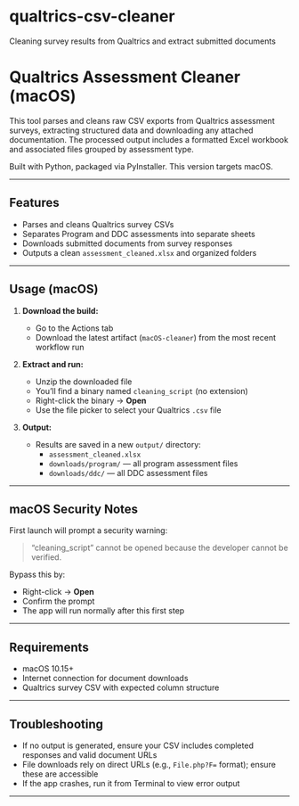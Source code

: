 # qualtrics-csv-cleaner
Cleaning survey results from Qualtrics and extract submitted documents

# Qualtrics Assessment Cleaner (macOS)

This tool parses and cleans raw CSV exports from Qualtrics assessment surveys, extracting structured data and downloading any attached documentation. The processed output includes a formatted Excel workbook and associated files grouped by assessment type.

Built with Python, packaged via PyInstaller. This version targets macOS.

---

## Features

- Parses and cleans Qualtrics survey CSVs
- Separates Program and DDC assessments into separate sheets
- Downloads submitted documents from survey responses
- Outputs a clean `assessment_cleaned.xlsx` and organized folders

---

## Usage (macOS)

1. **Download the build:**
   - Go to the Actions tab
   - Download the latest artifact (`macOS-cleaner`) from the most recent workflow run

2. **Extract and run:**
   - Unzip the downloaded file
   - You’ll find a binary named `cleaning_script` (no extension)
   - Right-click the binary → **Open**
   - Use the file picker to select your Qualtrics `.csv` file

3. **Output:**
   - Results are saved in a new `output/` directory:
     - `assessment_cleaned.xlsx`
     - `downloads/program/` — all program assessment files
     - `downloads/ddc/` — all DDC assessment files

---

## macOS Security Notes

First launch will prompt a security warning:

> “cleaning_script” cannot be opened because the developer cannot be verified.

Bypass this by:

- Right-click → **Open**
- Confirm the prompt
- The app will run normally after this first step

---

## Requirements

- macOS 10.15+
- Internet connection for document downloads
- Qualtrics survey CSV with expected column structure

---

## Troubleshooting

- If no output is generated, ensure your CSV includes completed responses and valid document URLs
- File downloads rely on direct URLs (e.g., `File.php?F=` format); ensure these are accessible
- If the app crashes, run it from Terminal to view error output

---

